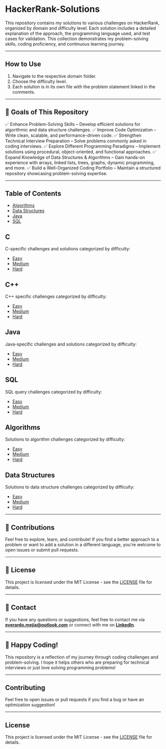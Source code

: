 # HackerRank-Solutions
This repository contains my solutions to various challenges on HackerRank, organized by domain and difficulty level. Each solution includes a detailed explanation of the approach, the programming language used, and test cases for validation. This collection demonstrates my problem-solving skills, coding proficiency, and continuous learning journey.

---

## How to Use
1. Navigate to the respective domain folder.
2. Choose the difficulty level.
3. Each solution is in its own file with the problem statement linked in the comments.

---

## 🎯 **Goals of This Repository**
✅ Enhance Problem-Solving Skills – Develop efficient solutions for algorithmic and data structure challenges.
✅ Improve Code Optimization – Write clean, scalable, and performance-driven code.
✅ Strengthen Technical Interview Preparation – Solve problems commonly asked in coding interviews.
✅ Explore Different Programming Paradigms – Implement solutions using procedural, object-oriented, and functional approaches.
✅ Expand Knowledge of Data Structures & Algorithms – Gain hands-on experience with arrays, linked lists, trees, graphs, dynamic programming, and more.
✅ Build a Well-Organized Coding Portfolio – Maintain a structured repository showcasing problem-solving expertise.

---

## Table of Contents
- [Algorithms](#algorithms)
- [Data Structures](#data-structures)
- [Java](#java)
- [SQL](#sql)

## C
C-specific challenges and solutions categorized by difficulty:
- [Easy](C/Easy)
- [Medium](C/Medium)
- [Hard](C/Hard)

## C++
C++ specific challenges categorized by difficulty:
- [Easy](C++/Easy)
- [Medium](C++/Medium)
- [Hard](C++/Hard)

## Java
Java-specific challenges and solutions categorized by difficulty:
- [Easy](Java/Easy)
- [Medium](Java/Medium)
- [Hard](Java/Hard)

## SQL
SQL query challenges categorized by difficulty:
- [Easy](SQL/Easy)
- [Medium](SQL/Medium)
- [Hard](SQL/Hard)

## Algorithms
Solutions to algorithm challenges categorized by difficulty:
- [Easy](Algorithms/Easy)
- [Medium](Algorithms/Medium)
- [Hard](Algorithms/Hard)

## Data Structures
Solutions to data structure challenges categorized by difficulty:
- [Easy](DataStructures/Easy)
- [Medium](DataStructures/Medium)
- [Hard](DataStructures/Hard)

---

## 📌 **Contributions**
Feel free to explore, learn, and contribute! If you find a better approach to a problem or want to add a solution in a different language, you're welcome to open issues or submit pull requests.

---

## 📜 **License**
This project is licensed under the MIT License - see the [LICENSE](LICENSE) file for details.

---

## 📧 **Contact**
If you have any questions or suggestions, feel free to contact me via **everardo.mejia@outlook.com** or connect with me on **[LinkedIn](www.linkedin.com/in/everardo-j-mejia)**.

---

## 🚀 **Happy Coding!**
This repository is a reflection of my journey through coding challenges and problem-solving. I hope it helps others who are preparing for technical interviews or just love solving programming problems!

---

## Contributing
Feel free to open issues or pull requests if you find a bug or have an optimization suggestion!

---

## License
This project is licensed under the MIT License - see the [LICENSE](LICENSE) file for details.

